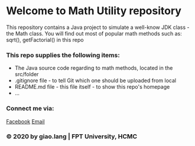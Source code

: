 # Welcome to Math Utility repository
This repository contains a Java project to simulate a well-know JDK class - the Math class. You will find out
most of popular math methods such as: sqrt(), getFactorial() in this repo

### This repo supplies the following items:
* The Java source code regarding to math methods, located in the src/folder
* .gitignore file - to tell Git which one should be uploaded from local
* README.md file - this file itself - to show this repo's homepage
* ...

### Connect me via:
[Facebook](http://facebook.com/giao.lang.bis)
[Email](mailto:hoang.nguyenthe@gmail.com)

### © 2020 by giao.lang | FPT University, HCMC